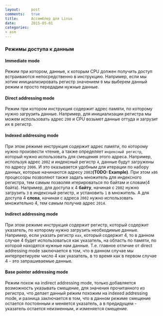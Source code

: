 ```yaml
---
layout:		post
comments:	true
title:		Aссемблер для Linux
date:		2015-05-01
categories:
- asm
---
```


### Режимы доступа к данным

#### Immediate mode
Режим при котором, данные, к которым CPU должен получить доступ встраиваются непосредственно в инструкцию. Например, если мы хотим инициализировать регистр значением `0` мы выберем данный режим и просто передадим нужные данные.

#### Direct addressing mode
Режим при котором инструкция содержит адрес памяти, по которому нужно загрузить данные. Например, для инициализации регистра мы можем использовать адрес `200` и CPU возьмет данные оттуда и загрузит их в регистр.

#### Indexed addressing mode
При этом режиме инструкция содержит адрес памяти, по которому нужно произвести чтение, а также определяет `индексный регистр`, который нужно использовать для смещения этого адреса. Например, используя адрес `2002` и индексный регистр `4`, данные будут загружены по адресу `2006`. И это оказывается удобным для итерации по набору данных, которые начинаются адресу `2002`**(TODO: Example)**. 
При этом `x86` процессоры позволяют также задать множитель для индексного регистра, тем самым позволяя итерироваться по байтам и словам(4 байта). Например, для доступа к 4 **байту**, начиная с `2002` нужно загрузить `3` в индексный регистр, и установить `1` в множитель. А для доступа 4 **слова**, начиная с адреса `2002` нужно использовать множительно 4, тем самым получив адрес `2014`.

#### Indirect addressing mode
При этом режиме инструкция содержит регистр, который содержит указатель, по которому нужно загрузить необходимые данные. Например, если указать регистр `eax`, который содержит 4, то в данном случае 4 будет использоваться как указатель, на область по памяти, по которой находятся нужные нам данные. Т.е. главное отличие от direct addressing mode заключается в том, что в данном случае мы интерпретируем число 4 как указатель, в то время как в первом случае 4 - это запрашиваемые данные.

#### Base pointer addressing mode
Режим похож на indirect addressing mode, только добавляется возможность указывать смещение, для значения прочитанного из регистра, что делает данный режим похожим на indexed addressing mode, и разница заключается в том, что в данном режиме смещение остается постоянным и меняется указатель, а в предидущем - указатель остается неизменным, и изменяется смещение.
